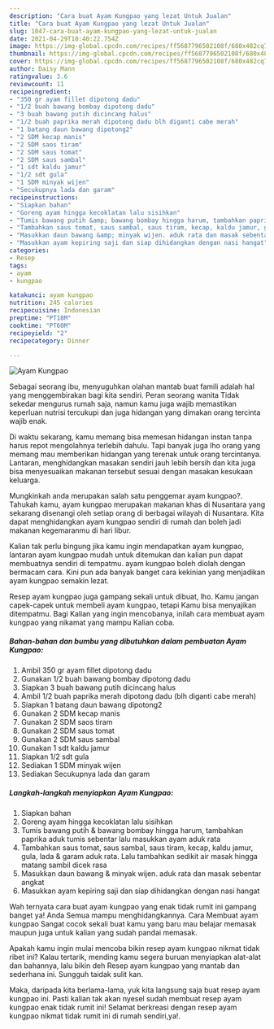 ```yaml
---
description: "Cara buat Ayam Kungpao yang lezat Untuk Jualan"
title: "Cara buat Ayam Kungpao yang lezat Untuk Jualan"
slug: 1047-cara-buat-ayam-kungpao-yang-lezat-untuk-jualan
date: 2021-04-29T10:40:22.754Z
image: https://img-global.cpcdn.com/recipes/ff5687796502108f/680x482cq70/ayam-kungpao-foto-resep-utama.jpg
thumbnail: https://img-global.cpcdn.com/recipes/ff5687796502108f/680x482cq70/ayam-kungpao-foto-resep-utama.jpg
cover: https://img-global.cpcdn.com/recipes/ff5687796502108f/680x482cq70/ayam-kungpao-foto-resep-utama.jpg
author: Daisy Mann
ratingvalue: 3.6
reviewcount: 11
recipeingredient:
- "350 gr ayam fillet dipotong dadu"
- "1/2 buah bawang bombay dipotong dadu"
- "3 buah bawang putih dicincang halus"
- "1/2 buah paprika merah dipotong dadu blh diganti cabe merah"
- "1 batang daun bawang dipotong2"
- "2 SDM kecap manis"
- "2 SDM saos tiram"
- "2 SDM saus tomat"
- "2 SDM saus sambal"
- "1 sdt kaldu jamur"
- "1/2 sdt gula"
- "1 SDM minyak wijen"
- "Secukupnya lada dan garam"
recipeinstructions:
- "Siapkan bahan"
- "Goreng ayam hingga kecoklatan lalu sisihkan"
- "Tumis bawang putih &amp; bawang bombay hingga harum, tambahkan paprika aduk tumis sebentar lalu masukkan ayam aduk rata"
- "Tambahkan saus tomat, saus sambal, saus tiram, kecap, kaldu jamur, gula, lada &amp; garam aduk rata. Lalu tambahkan sedikit air masak hingga matang sambil dicek rasa"
- "Masukkan daun bawang &amp; minyak wijen. aduk rata dan masak sebentar angkat"
- "Masukkan ayam kepiring saji dan siap dihidangkan dengan nasi hangat"
categories:
- Resep
tags:
- ayam
- kungpao

katakunci: ayam kungpao 
nutrition: 245 calories
recipecuisine: Indonesian
preptime: "PT18M"
cooktime: "PT60M"
recipeyield: "2"
recipecategory: Dinner

---
```



![Ayam Kungpao](https://img-global.cpcdn.com/recipes/ff5687796502108f/680x482cq70/ayam-kungpao-foto-resep-utama.jpg)

Sebagai seorang ibu, menyuguhkan olahan mantab buat famili adalah hal yang menggembirakan bagi kita sendiri. Peran seorang  wanita Tidak sekedar mengurus rumah saja, namun kamu juga wajib memastikan keperluan nutrisi tercukupi dan juga hidangan yang dimakan orang tercinta wajib enak.

Di waktu  sekarang, kamu memang bisa memesan hidangan instan tanpa harus repot mengolahnya terlebih dahulu. Tapi banyak juga lho orang yang memang mau memberikan hidangan yang terenak untuk orang tercintanya. Lantaran, menghidangkan masakan sendiri jauh lebih bersih dan kita juga bisa menyesuaikan makanan tersebut sesuai dengan masakan kesukaan keluarga. 



Mungkinkah anda merupakan salah satu penggemar ayam kungpao?. Tahukah kamu, ayam kungpao merupakan makanan khas di Nusantara yang sekarang disenangi oleh setiap orang di berbagai wilayah di Nusantara. Kita dapat menghidangkan ayam kungpao sendiri di rumah dan boleh jadi makanan kegemaranmu di hari libur.

Kalian tak perlu bingung jika kamu ingin mendapatkan ayam kungpao, lantaran ayam kungpao mudah untuk ditemukan dan kalian pun dapat membuatnya sendiri di tempatmu. ayam kungpao boleh diolah dengan bermacam cara. Kini pun ada banyak banget cara kekinian yang menjadikan ayam kungpao semakin lezat.

Resep ayam kungpao juga gampang sekali untuk dibuat, lho. Kamu jangan capek-capek untuk membeli ayam kungpao, tetapi Kamu bisa menyajikan ditempatmu. Bagi Kalian yang ingin mencobanya, inilah cara membuat ayam kungpao yang nikamat yang mampu Kalian coba.

<!--inarticleads1-->

##### Bahan-bahan dan bumbu yang dibutuhkan dalam pembuatan Ayam Kungpao:

1. Ambil 350 gr ayam fillet dipotong dadu
1. Gunakan 1/2 buah bawang bombay dipotong dadu
1. Siapkan 3 buah bawang putih dicincang halus
1. Ambil 1/2 buah paprika merah dipotong dadu (blh diganti cabe merah)
1. Siapkan 1 batang daun bawang dipotong2
1. Gunakan 2 SDM kecap manis
1. Gunakan 2 SDM saos tiram
1. Gunakan 2 SDM saus tomat
1. Gunakan 2 SDM saus sambal
1. Gunakan 1 sdt kaldu jamur
1. Siapkan 1/2 sdt gula
1. Sediakan 1 SDM minyak wijen
1. Sediakan Secukupnya lada dan garam




<!--inarticleads2-->

##### Langkah-langkah menyiapkan Ayam Kungpao:

1. Siapkan bahan
1. Goreng ayam hingga kecoklatan lalu sisihkan
1. Tumis bawang putih &amp; bawang bombay hingga harum, tambahkan paprika aduk tumis sebentar lalu masukkan ayam aduk rata
1. Tambahkan saus tomat, saus sambal, saus tiram, kecap, kaldu jamur, gula, lada &amp; garam aduk rata. Lalu tambahkan sedikit air masak hingga matang sambil dicek rasa
1. Masukkan daun bawang &amp; minyak wijen. aduk rata dan masak sebentar angkat
1. Masukkan ayam kepiring saji dan siap dihidangkan dengan nasi hangat




Wah ternyata cara buat ayam kungpao yang enak tidak rumit ini gampang banget ya! Anda Semua mampu menghidangkannya. Cara Membuat ayam kungpao Sangat cocok sekali buat kamu yang baru mau belajar memasak maupun juga untuk kalian yang sudah pandai memasak.

Apakah kamu ingin mulai mencoba bikin resep ayam kungpao nikmat tidak ribet ini? Kalau tertarik, mending kamu segera buruan menyiapkan alat-alat dan bahannya, lalu bikin deh Resep ayam kungpao yang mantab dan sederhana ini. Sungguh taidak sulit kan. 

Maka, daripada kita berlama-lama, yuk kita langsung saja buat resep ayam kungpao ini. Pasti kalian tak akan nyesel sudah membuat resep ayam kungpao enak tidak rumit ini! Selamat berkreasi dengan resep ayam kungpao nikmat tidak rumit ini di rumah sendiri,ya!.

